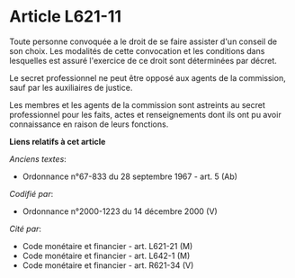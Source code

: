 # Article L621-11

Toute personne convoquée a le droit de se faire assister d'un conseil de son choix. Les modalités de cette convocation et les
conditions dans lesquelles est assuré l'exercice de ce droit sont déterminées par décret.

Le secret professionnel ne peut être opposé aux agents de la commission, sauf par les auxiliaires de justice.

Les membres et les agents de la commission sont astreints au secret professionnel pour les faits, actes et renseignements
dont ils ont pu avoir connaissance en raison de leurs fonctions.

**Liens relatifs à cet article**

_Anciens textes_:

  - Ordonnance n°67-833 du 28 septembre 1967 - art. 5 (Ab)

_Codifié par_:

  - Ordonnance n°2000-1223 du 14 décembre 2000 (V)

_Cité par_:

  - Code monétaire et financier - art. L621-21 (M)
  - Code monétaire et financier - art. L642-1 (M)
  - Code monétaire et financier - art. R621-34 (V)
